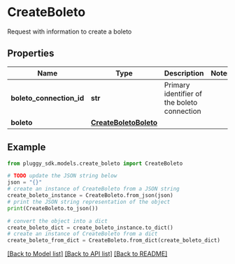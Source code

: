# CreateBoleto

Request with information to create a boleto

## Properties

Name | Type | Description | Notes
------------ | ------------- | ------------- | -------------
**boleto_connection_id** | **str** | Primary identifier of the boleto connection | 
**boleto** | [**CreateBoletoBoleto**](CreateBoletoBoleto.md) |  | 

## Example

```python
from pluggy_sdk.models.create_boleto import CreateBoleto

# TODO update the JSON string below
json = "{}"
# create an instance of CreateBoleto from a JSON string
create_boleto_instance = CreateBoleto.from_json(json)
# print the JSON string representation of the object
print(CreateBoleto.to_json())

# convert the object into a dict
create_boleto_dict = create_boleto_instance.to_dict()
# create an instance of CreateBoleto from a dict
create_boleto_from_dict = CreateBoleto.from_dict(create_boleto_dict)
```
[[Back to Model list]](../README.md#documentation-for-models) [[Back to API list]](../README.md#documentation-for-api-endpoints) [[Back to README]](../README.md)


